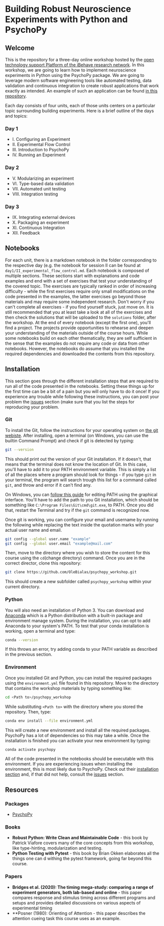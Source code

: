 # Building Robust Neuroscience Experiments with Python and PsychoPy

## Welcome
This is the repository for a three-day online workshop hosted by the [open technology support Platform of the iBehave research network](https://ibehave.nrw/ibots-platform/about-ibots/).
In this workshop, we are going to learn how to implement neuroscience experiments in Python using the PsychoPy package.
We are going to leverage modern software engineering tools like automated testing, data validation and continuous integration to create robust applications that work exactly as intended. An example of such an application can be found [in this repository](https://github.com/OleBialas/posner_task).

Each day consists of four units, each of those units centers on a particular topic surrounding building experiments. Here is a brief outline of the days and topics:

### Day 1
- I. Configuring an Experiment
- II. Experimental Flow Control
- III. Introduction to PsychoPy
- IV. Running an Experiment
### Day 2
- V. Modularizing an experiment
- VI. Type-based data validation
- VII. Automated unit testing
- VIII. Integration testing
### Day 3
- IX. Integrating external devices
- X. Packaging an experiment
- XI. Continuous Integration
- XII. Feedback

## Notebooks
For each unit, there is a markdown notebook in the folder corresponding to the respective day (e.g. the notebook for session II can be found at `day1/II_experimental_flow_control.md`.
Each notebook is composed of multiple sections.
These sections start with explanations and code examples and end with a set of exercises that test your understanding of the covered topic.
The exercises are typically ranked in order of increasing difficulty - while the first exercises require only small modifications on the code presented in the examples, the latter exercises go beyond those materials and may require some independent research.
Don't worry if you can't complete all exercises - if you find yourself stuck, just move on.
It is still recommended that you at least take a look at all of the exercises and then check the solutions that will be uploaded to the `solutions` folder, after the workshop.
At the end of every notebook (except the first one), you'll find a project.
The projects provide opportunities to rehearse and deepen your understanding of the materials outside of the course hours.
While some notebooks build on each other thematically, they are self sufficient in the sense that the examples do not require any code or data from other notebooks.
However, the notebooks do assume that you installed the required dependencies and downloaded the contents from this repository.

## Installation
This section goes through the different installation steps that are required to run all of the code presented in the notebooks.
Setting these things up for the first time can be a bit of a pain but you will only have to do it once!
If you experience any trouble while following these instructions, you can post your problem the [issues](https://github.com/OleBialas/psychopy_workshop/issues) section (make sure that you list the steps for reproducing your problem.


### Git
To install the Git, follow the instructions for your operating system on [the git webiste](https://git-scm.com/book/en/v2/Getting-Started-Installing-Git).
After installing, open a terminal (on Windows, you can use the builtin Command Prompt) and check if git is detected by typing:

```sh
git --version
```

This should print out the version of your Git installation.
If it doesn't, that means that the terminal does not know the location of Git.
In this case, you'll have to add it to your PATH environment variable.
This is simply a list of all the places where a program should look for things - if you type `git` in your terminal, the program will search trough this list for a command called `git`, and throw and error if it can't find any.

On Windows, you can [follow this guide](https://www.architectryan.com/2018/03/17/add-to-the-path-on-windows-10/) for editing PATH using the graphical interface.
You'll have to add the path to you Git installation, which should be something like `C:\Program Files\Git\cmd\git.exe`, to PATH. Once you did that, restart the Terminal and try if the `git` command is recognized now.

Once git is working, you can configure your email and username by running the following while replacing the text inside the quotation marks with your actual user name and email.

```sh
git config --global user.name "example"
git config --global user.email "example@mail.com"
```

Then, move to the directory where you wish to store the content for this course using the `cd`(change directory) command.
Once you are in the correct director, clone this repository:

```sh
git clone https://github.com/OleBialas/psychopy_workshop.git
```

This should create a new subfolder called `psychopy_workshop` within your current directory.

### Python
You will also need an installation of Python 3.
You can download and [Anaconda](https://docs.anaconda.com/miniconda/miniconda-install/) which is a Python distribution with a built-in package and environment manage system.
During the installation, you can opt to add Anaconda to your system's PATH.
To test that your conda installation is working, open a terminal and type:

```sh
conda --version
```

If this throws an error, try adding conda to your PATH variable as described in the previous section.

### Environment

Once you installed Git and Python, you can install the required packages using the `environment.yml` file found in this repository.
Move to the directory that contains the workshop materials by typing something like:

```sh
cd <Path to>/psychopy_workshop
```

While substituting `<Path to>` with the directory where you stored the repository.
Then, type:

```sh
conda env install --file environment.yml
```

This will create a new environment and install all the required packages.
PsychoPy has a lot of dependencies so this may take a while.
Once the installation is finished you can activate your new environment by typing:

```sh
conda activate psychopy
```

All of the code presented in the notebooks should be executable with this environment.
If you are experiencing issues when installing the environment, this is most likely due to PsychoPy.
Check out their [installation section](https://www.psychopy.org/download.html) and, if that did not help, consult the [issues](https://github.com/OleBialas/psychopy_workshop/issues) section.

## Resources

### Packages

- [PsychoPy](https://psychopy.org/documentation.html) 
  
### Books

- **Robust Python: Write Clean and Maintainable Code** - this book by Patrick Viafore covers many of the core concepts from this workshop, like type-hinting, modularization and testing.
- **Python Testing with Pytest** - this book by Brian Okken elaborates all the things one can d withing the pytest framework, going far beyond this course.

### Papers

- **Bridges et al. (2020): The timing mega-study: comparing a range of experiment generators, both lab-based and online** - this paper compares response and stimulus timing across different programs and setups and provides detailed discussions on various aspects of experimental timing
- **Posner (1980): Orienting of Attention - this paper describes the attention cueing task this course uses as an example.
